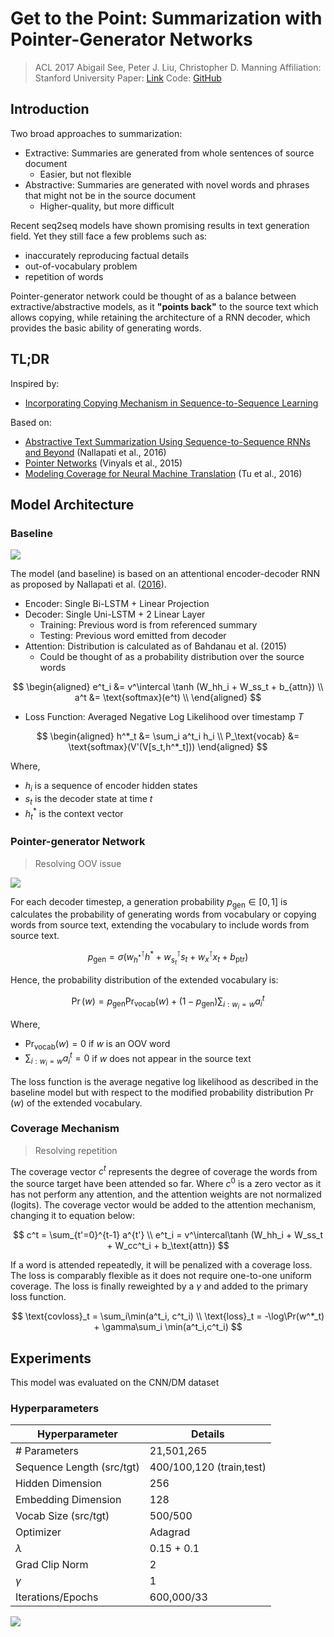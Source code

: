 # Get to the Point: Summarization with Pointer-Generator Networks
> ACL 2017
> Abigail See, Peter J. Liu, Christopher D. Manning
> Affiliation: Stanford University
> Paper: [Link](https://nlp.stanford.edu/pubs/see2017get.pdf)
> Code: [GitHub](https://github.com/abisee/pointer-generator)

## Introduction

Two broad approaches to summarization:
- Extractive: Summaries are generated from whole sentences of source document
    - Easier, but not flexible
- Abstractive: Summaries are generated with novel words and phrases that might not be in the source document
    - Higher-quality, but more difficult

Recent seq2seq models have shown promising results in text generation field. Yet they still face a few problems such as:
- inaccurately reproducing factual details
- out-of-vocabulary problem
- repetition of words

Pointer-generator network could be thought of as a balance between extractive/abstractive models, as it **"points back"** to the source text which allows copying, while retaining the architecture of a RNN decoder, which provides the basic ability of generating words.

## TL;DR

Inspired by:
- [Incorporating Copying Mechanism in Sequence-to-Sequence Learning](https://arxiv.org/abs/1603.06393)

Based on:
- [Abstractive Text Summarization Using Sequence-to-Sequence RNNs and Beyond](https://arxiv.org/abs/1602.06023) (Nallapati et al., 2016)
- [Pointer Networks](https://arxiv.org/abs/1506.03134) (Vinyals et al., 2015)
- [Modeling Coverage for Neural Machine Translation](https://arxiv.org/abs/1601.04811) (Tu et al., 2016)

## Model Architecture

### Baseline
![](https://i.imgur.com/8uon7JA.png)

The model (and baseline) is based on an attentional encoder-decoder RNN as proposed by Nallapati et al. ([2016](https://arxiv.org/abs/1602.06023)).
- Encoder: Single Bi-LSTM + Linear Projection
- Decoder: Single Uni-LSTM + 2 Linear Layer
    - Training: Previous word is from referenced summary
    - Testing: Previous word emitted from decoder
- Attention: Distribution is calculated as of Bahdanau et al. (2015)
    - Could be thought of as a probability distribution over the source words

$$
\begin{aligned}
e^t_i &= v^\intercal \tanh (W_hh_i + W_ss_t + b_{attn}) \\
a^t &= \text{softmax}(e^t) \\
\end{aligned}
$$

- Loss Function: Averaged Negative Log Likelihood over timestamp $T$

$$
\begin{aligned}
h^*_t &= \sum_i a^t_i h_i \\
P_\text{vocab} &= \text{softmax}(V'(V[s_t,h^*_t]))
\end{aligned}
$$

Where,
- $h_i$ is a sequence of encoder hidden states
- $s_t$ is the decoder state at time $t$
- $h^*_t$ is the context vector

### Pointer-generator Network
> Resolving OOV issue

![](https://i.imgur.com/FxMEVcf.png)

For each decoder timestep, a generation probability $p_\text{gen} \in [0,1]$ is calculates the probability of generating words from vocabulary or copying words from source text, extending the vocabulary to include words from source text.

$$
p_\text{gen} = \sigma(
    w^\intercal_{h^*}h^* +
    w^\intercal_{s_t}s_t +
    w^\intercal_{x}x_t +
    b_\text{ptr}
)
$$

Hence, the probability distribution of the extended vocabulary is:

$$
\Pr(w) = p_\text{gen} \Pr_\text{vocab}(w) + (1-p_\text{gen}) \sum_{i:w_i=w} a^t_i
$$

Where,
- $\displaystyle \Pr_\text{vocab}(w) = 0$ if $w$ is an OOV word
- $\displaystyle \sum_{i:w_i=w} a^t_i = 0$ if $w$ does not appear in the source text

The loss function is the average negative log likelihood as described in the baseline model but with respect to the modified probability distribution $\Pr(w)$ of the extended vocabulary.

### Coverage Mechanism
> Resolving repetition

The coverage vector $c^t$ represents the degree of coverage the words from the source target have been attended so far. Where $c^0$ is a zero vector as it has not perform any attention, and the attention weights are not normalized (logits). The coverage vector would be added to the attention mechanism, changing it to equation below:

$$
c^t = \sum_{t'=0}^{t-1} a^{t'} \\
e^t_i = v^\intercal\tanh (W_hh_i + W_ss_t + W_cc^t_i + b_\text{attn})
$$

If a word is attended repeatedly, it will be penalized with a coverage loss. The loss is comparably flexible as it does not require one-to-one uniform coverage. The loss is finally reweighted by a $\gamma$ and added to the primary loss function.

$$
\text{covloss}_t = \sum_i\min(a^t_i, c^t_i) \\
\text{loss}_t = -\log\Pr(w^*_t) + \gamma\sum_i \min(a^t_i,c^t_i)
$$

## Experiments

This model was evaluated on the CNN/DM dataset

### Hyperparameters
| Hyperparameter | Details |
| - | - |
| # Parameters              | 21,501,265 |
| Sequence Length (src/tgt) | 400/100,120 (train,test) |
| Hidden Dimension          | 256 |
| Embedding Dimension       | 128 |
| Vocab Size (src/tgt)      | 500/500 |
| Optimizer                 | Adagrad |
| $\lambda$                 | 0.15 + 0.1 |
| Grad Clip Norm            | 2 |
| $\gamma$                  | 1 |
| Iterations/Epochs         | 600,000/33


![](https://i.imgur.com/3osFnFX.png)




